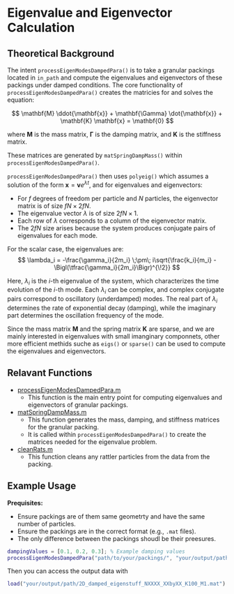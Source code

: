 # Eigenvalue and Eigenvector Calculation

## Theoretical Background
The intent `processEigenModesDampedPara()` is to take a granular packings located in `in_path` and compute the eigenvalues and eigenvectors of these packings under damped conditions. The core functionality of `processEigenModesDampedPara()` creates the matricies for and solves the equation:

$$
\mathbf{M} \ddot{\mathbf{x}} + \mathbf{\Gamma} \dot{\mathbf{x}} + \mathbf{K} \mathbf{x} = \mathbf{0}
$$

where $\mathbf{M}$ is the mass matrix, $\mathbf{\Gamma}$ is the damping matrix, and $\mathbf{K}$ is the stiffness matrix.

These matrices are generated by `matSpringDampMass()` within `processEigenModesDampedPara()`.

`processEigenModesDampedPara()` then uses `polyeig()` which assumes a solution of the form $\mathbf{x} = \mathbf{v} e^{\lambda t}$, and for eigenvalues and eigenvectors:

- For $f$ degrees of freedom per particle and $N$ particles, the eigenvector matrix is of size $fN \times 2fN$.
- The eigenvalue vector $\lambda$ is of size $2fN \times 1$.
- Each row of $\lambda$ corresponds to a column of the eigenvector matrix.
- The $2fN$ size arises because the system produces conjugate pairs of eigenvalues for each mode.

For the scalar case, the eigenvalues are:
$$
\lambda_i = -\frac{\gamma_i}{2m_i} \;\pm\; i\sqrt{\frac{k_i}{m_i} - \Bigl(\tfrac{\gamma_i}{2m_i}\Bigr)^{\!2}}
$$

Here, $\lambda_i$ is the $i$-th eigenvalue of the system, which characterizes the time evolution of the $i$-th mode. Each $\lambda_i$ can be complex, and complex conjugate pairs correspond to oscillatory (underdamped) modes. The real part of $\lambda_i$ determines the rate of exponential decay (damping), while the imaginary part determines the oscillation frequency of the mode.

Since the mass matrix $\mathbf{M}$ and the spring matrix $\mathbf{K}$ are sparse, and we are mainly interested in eigenvalues with small imanginary componnets, other more efficient methids suche as `eigs()` or `sparse()` can be used to compute the eigenvalues and eigenvectors. 

## Relavant Functions
- [processEigenModesDampedPara.m](https://github.com/ColtonKawamura/GranMA/blob/main/src/matlab_functions.processEigenModesDampedPara.m)
    - This function is the main entry point for computing eigenvalues and eigenvectors of granular packings.
- [matSpringDampMass.m](https://github.com/ColtonKawamura/GranMA/blob/main/src/matlab_functions/matSpringDampMass.m)
    - This function generates the mass, damping, and stiffness matrices for the granular packing.
    - It is called within `processEigenModesDampedPara()` to create the matrices needed for the eigenvalue problem.
- [cleanRats.m](https://github.com/ColtonKawamura/GranMA/blob/main/src/matlab_functions/cleanRats.m)
    - This function cleans any rattler particles from the data from the packing.


## Example Usage

**Prequisites:**
- Ensure packings are of them same geometrty and have the same number of particles.
- Ensure the packings are in the correct format (e.g., `.mat` files).
- The only difference between the packings shoudl be their preesures.

```matlab
dampingValues = [0.1, 0.2, 0.3]; % Example damping values
processEigenModesDampedPara("path/to/your/packings/", "your/output/path/", dampingValues,"periodic", true);
```

Then you can access the output data with

```matlab
load("your/output/path/2D_damped_eigenstuff_NXXXX_XXbyXX_K100_M1.mat")
```

